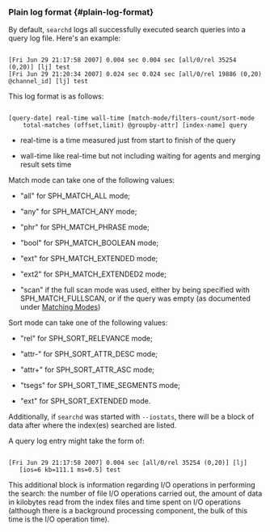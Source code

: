 ### Plain log format {#plain-log-format}

By default, `searchd` logs all successfully executed search queries into a query log file. Here&#039;s an example:

```

[Fri Jun 29 21:17:58 2007] 0.004 sec 0.004 sec [all/0/rel 35254 (0,20)] [lj] test
[Fri Jun 29 21:20:34 2007] 0.024 sec 0.024 sec [all/0/rel 19886 (0,20) @channel_id] [lj] test

```

This log format is as follows:

```

[query-date] real-time wall-time [match-mode/filters-count/sort-mode
    total-matches (offset,limit) @groupby-attr] [index-name] query

```

*   real-time is a time measured just from start to finish of the query

*   wall-time like real-time but not including waiting for agents and merging result sets time

Match mode can take one of the following values:

*   &quot;all&quot; for SPH_MATCH_ALL mode;

*   &quot;any&quot; for SPH_MATCH_ANY mode;

*   &quot;phr&quot; for SPH_MATCH_PHRASE mode;

*   &quot;bool&quot; for SPH_MATCH_BOOLEAN mode;

*   &quot;ext&quot; for SPH_MATCH_EXTENDED mode;

*   &quot;ext2&quot; for SPH_MATCH_EXTENDED2 mode;

*   &quot;scan&quot; if the full scan mode was used, either by being specified with SPH_MATCH_FULLSCAN, or if the query was empty (as documented under [Matching Modes](../../matching_modes.md))

Sort mode can take one of the following values:

*   &quot;rel&quot; for SPH_SORT_RELEVANCE mode;

*   &quot;attr-&quot; for SPH_SORT_ATTR_DESC mode;

*   &quot;attr+&quot; for SPH_SORT_ATTR_ASC mode;

*   &quot;tsegs&quot; for SPH_SORT_TIME_SEGMENTS mode;

*   &quot;ext&quot; for SPH_SORT_EXTENDED mode.

Additionally, if `searchd` was started with `--iostats`, there will be a block of data after where the index(es) searched are listed.

A query log entry might take the form of:

```

[Fri Jun 29 21:17:58 2007] 0.004 sec [all/0/rel 35254 (0,20)] [lj]
   [ios=6 kb=111.1 ms=0.5] test

```

This additional block is information regarding I/O operations in performing the search: the number of file I/O operations carried out, the amount of data in kilobytes read from the index files and time spent on I/O operations (although there is a background processing component, the bulk of this time is the I/O operation time).